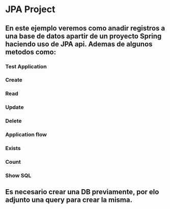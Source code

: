 # JPA Project

## En este ejemplo veremos como anadir registros a una base de datos apartir de un proyecto Spring haciendo uso de JPA api. Ademas de algunos metodos como:
### Test Application
### Create
### Read
### Update
### Delete
### Application flow
### Exists
### Count
### Show SQL

## Es necesario crear una DB previamente, por elo adjunto una query para crear la misma. 